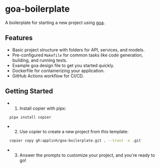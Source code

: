 # goa-boilerplate

A boilerplate for starting a new project using [goa](https://goa.design/).

## Features

- Basic project structure with folders for API, services, and models.
- Pre-configured `Makefile` for common tasks like code generation, building, and running tests.
- Example goa design file to get you started quickly.
- Dockerfile for containerizing your application.
- GitHub Actions workflow for CI/CD.

## Getting Started

- 1. Install copier with pipx:

```bash
  pipx install copier
```

- 2. Use copier to create a new project from this template:

```bash
  copier copy gh:applinh/goa-boilerplate.git . --trust -x .git
```

- 3. Answer the prompts to customize your project, and you're ready to go!